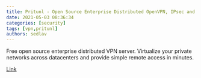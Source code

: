 ```yaml
---
title: Pritunl - Open Source Enterprise Distributed OpenVPN, IPsec and WireGuard Server
date: 2021-05-03 08:36:34
categories: [security]
tags: [vpn,pritunl]
authors: sedlav
---
```


Free open source enterprise distributed VPN server. Virtualize your private networks across datacenters and provide simple remote access in minutes.

[Link](https://pritunl.com/)
